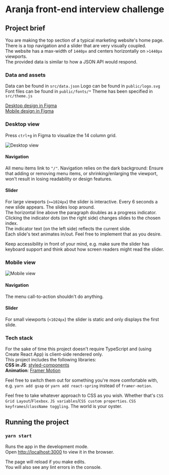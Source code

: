 # Aranja front-end interview challenge

## Project brief

You are making the top section of a typical marketing website's home page. There is a top navigation and a slider that are very visually coupled.\
The website has a max-width of `1440px` and centers horizontally on `>1440px` viewports.\
The provided data is similar to how a JSON API would respond.

### Data and assets

Data can be found in `src/data.json`
Logo can be found in `public/logo.svg`
Font files can be found in `public/fonts/*`
Theme has been specified in `src/theme.js`

[Desktop design in Figma](https://www.figma.com/file/h3XWe6bnNy9CDSf6bY4rGG/Werk-Aranja-interview-challenge?node-id=1%3A33)\
[Mobile design in Figma](https://www.figma.com/file/h3XWe6bnNy9CDSf6bY4rGG/Werk-Aranja-interview-challenge?node-id=1%3A48)

### Desktop view

Press `ctrl+g` in Figma to visualize the 14 column grid.

![Desktop view](https://user-images.githubusercontent.com/8494120/103651391-6def1200-4f59-11eb-8d85-0c55c863ab0b.png)

#### Navigation

All menu items link to `"/"`.
Navigation relies on the dark background: Ensure that adding or removing menu items, or shrinking/enlarging the viewport, won't result in losing readability or design features.

#### Slider

For large viewports (`>=1024px`) the slider is interactive. Every 6 seconds a new slide appears. The slides loop around.\
The horizontal line above the paragraph doubles as a progress indicator.\
Clicking the indicator dots (on the right side) changes slides to the chosen index.\
The indicator text (on the left side) reflects the current slide.\
Each slide's text animates in/out. Feel free to implement that as you desire.

Keep accessibility in front of your mind, e.g. make sure the slider has keyboard support and think about how screen readers might read the slider.

### Mobile view

![Mobile view](https://user-images.githubusercontent.com/8494120/103651934-3c2a7b00-4f5a-11eb-8e32-5ceed2aedd71.png)

#### Navigation

The menu call-to-action shouldn't do anything.

#### Slider

For small viewports (`<1024px`) the slider is static and only displays the first slide.

### Tech stack
For the sake of time this project doesn't require TypeScript and (using Create React App) is client-side rendered only.\
This project includes the following libraries:\
**CSS in JS**: [styled-components](https://github.com/styled-components/styled-components)\
**Animation**: [Framer Motion](https://github.com/framer/motion)

Feel free to switch them out for something you're more comfortable with, e.g. `yarn add gsap` or `yarn add react-spring` instead of `framer-motion`.

Feel free to take whatever approach to CSS as you wish. Whether that's `CSS Grid Layout`/`Flexbox`. `JS variables`/`CSS custom properties`. `CSS keyframes`/`className toggling`. The world is your oyster.

## Running the project

### `yarn start`

Runs the app in the development mode.\
Open [http://localhost:3000](http://localhost:3000) to view it in the browser.

The page will reload if you make edits.\
You will also see any lint errors in the console.

